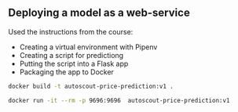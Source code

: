 ## Deploying a model as a web-service

Used the instructions from the course:

* Creating a virtual environment with Pipenv
* Creating a script for predictiong 
* Putting the script into a Flask app
* Packaging the app to Docker


```bash
docker build -t autoscout-price-prediction:v1 .
```

```bash
docker run -it --rm -p 9696:9696  autoscout-price-prediction:v1
```
